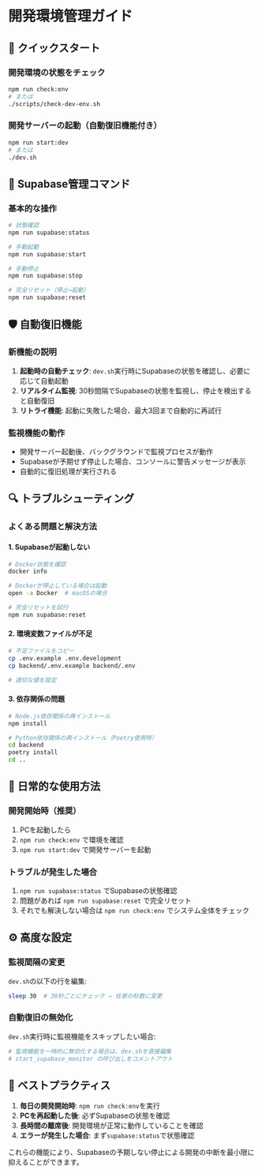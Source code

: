 # 開発環境管理ガイド

## 🚀 クイックスタート

### 開発環境の状態をチェック
```bash
npm run check:env
# または
./scripts/check-dev-env.sh
```

### 開発サーバーの起動（自動復旧機能付き）
```bash
npm run start:dev
# または
./dev.sh
```

## 🔧 Supabase管理コマンド

### 基本的な操作
```bash
# 状態確認
npm run supabase:status

# 手動起動
npm run supabase:start

# 手動停止
npm run supabase:stop

# 完全リセット（停止→起動）
npm run supabase:reset
```

## 🛡️ 自動復旧機能

### 新機能の説明
1. **起動時の自動チェック**: `dev.sh`実行時にSupabaseの状態を確認し、必要に応じて自動起動
2. **リアルタイム監視**: 30秒間隔でSupabaseの状態を監視し、停止を検出すると自動復旧
3. **リトライ機能**: 起動に失敗した場合、最大3回まで自動的に再試行

### 監視機能の動作
- 開発サーバー起動後、バックグラウンドで監視プロセスが動作
- Supabaseが予期せず停止した場合、コンソールに警告メッセージが表示
- 自動的に復旧処理が実行される

## 🔍 トラブルシューティング

### よくある問題と解決方法

#### 1. Supabaseが起動しない
```bash
# Docker状態を確認
docker info

# Dockerが停止している場合は起動
open -a Docker  # macOSの場合

# 完全リセットを試行
npm run supabase:reset
```

#### 2. 環境変数ファイルが不足
```bash
# 不足ファイルをコピー
cp .env.example .env.development
cp backend/.env.example backend/.env

# 適切な値を設定
```

#### 3. 依存関係の問題
```bash
# Node.js依存関係の再インストール
npm install

# Python依存関係の再インストール（Poetry使用時）
cd backend
poetry install
cd ..
```

## 📅 日常的な使用方法

### 開発開始時（推奨）
1. PCを起動したら
2. `npm run check:env` で環境を確認
3. `npm run start:dev` で開発サーバーを起動

### トラブルが発生した場合
1. `npm run supabase:status` でSupabaseの状態確認
2. 問題があれば `npm run supabase:reset` で完全リセット
3. それでも解決しない場合は `npm run check:env` でシステム全体をチェック

## ⚙️ 高度な設定

### 監視間隔の変更
`dev.sh`の以下の行を編集:
```bash
sleep 30  # 30秒ごとにチェック → 任意の秒数に変更
```

### 自動復旧の無効化
`dev.sh`実行時に監視機能をスキップしたい場合:
```bash
# 監視機能を一時的に無効化する場合は、dev.shを直接編集
# start_supabase_monitor の呼び出しをコメントアウト
```

## 🎯 ベストプラクティス

1. **毎日の開発開始時**: `npm run check:env`を実行
2. **PCを再起動した後**: 必ずSupabaseの状態を確認
3. **長時間の離席後**: 開発環境が正常に動作していることを確認
4. **エラーが発生した場合**: まず`supabase:status`で状態確認

これらの機能により、Supabaseの予期しない停止による開発の中断を最小限に抑えることができます。 